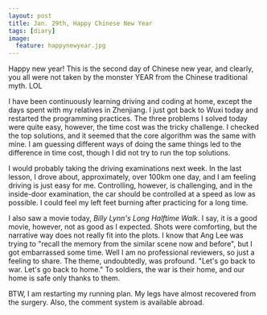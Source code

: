 ```yaml
---
layout: post
title: Jan. 29th, Happy Chinese New Year
tags: [diary]
image:
  feature: happynewyear.jpg
---
```


Happy new year! This is the second day of Chinese new year, and clearly, you all were not taken by the monster YEAR from the Chinese traditional myth. LOL

I have been continuously learning driving and coding at home, except the days spent with my relatives in Zhenjiang. I just got back to Wuxi today and restarted the programming practices. The three problems I solved today were quite easy, however, the time cost was the tricky challenge. I checked the top solutions, and it seemed that the core algorithm was the same with mine. I am guessing different ways of doing the same things led to the difference in time cost, though I did not try to run the top solutions.

I would probably taking the driving examinations next week. In the last lesson, I drove about, approximately, over 100km one day, and I am feeling driving is just easy for me. Controlling, however, is challenging, and in the inside-door examination, the car should be controlled at a speed as low as possible. I could feel my left feet burning after practicing for a long time.

I also saw a movie today, *Billy Lynn's Long Halftime Walk*. I say, it is a good movie, however, not as good as I expected. Shots were comforting, but the narrative way does not really fit into the plots. I know that Ang Lee was trying to "recall the memory from the similar scene now and before", but I got embarrassed some time. Well I am no professional reviewers, so just a feeling to share. The theme, undoubtedly, was profound. "Let's go back to war. Let's go back to home." To soldiers, the war is their home, and our home is safe only thanks to them.

BTW, I am restarting my running plan. My legs have almost recovered from the surgery. Also, the comment system is available abroad.
